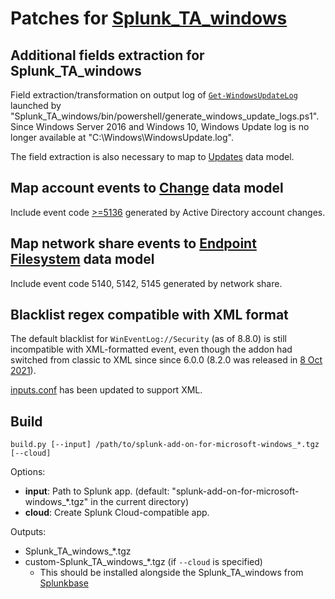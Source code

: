 # Patches for [Splunk_TA_windows](https://splunkbase.splunk.com/app/742)

## Additional fields extraction for Splunk_TA_windows

Field extraction/transformation on output log of [`Get-WindowsUpdateLog`](https://learn.microsoft.com/en-us/powershell/module/windowsupdate/get-windowsupdatelog) launched by "Splunk_TA_windows/bin/powershell/generate_windows_update_logs.ps1". Since Windows Server 2016 and Windows 10, Windows Update log is no longer available at "C:\Windows\WindowsUpdate.log".

The field extraction is also necessary to map to [Updates](https://docs.splunk.com/Documentation/CIM/latest/User/Updates) data model.

## Map account events to [Change](https://docs.splunk.com/Documentation/CIM/latest/User/Change) data model

Include event code [>=5136](https://www.ultimatewindowssecurity.com/securitylog/encyclopedia/) generated by Active Directory account changes.

## Map network share events to [Endpoint Filesystem](https://docs.splunk.com/Documentation/CIM/latest/User/Endpoint#Filesystem) data model

Include event code 5140, 5142, 5145 generated by network share.

## Blacklist regex compatible with XML format

The default blacklist for `WinEventLog://Security` (as of 8.8.0) is still incompatible with XML-formatted event, even though the addon had switched from classic to XML since since 6.0.0 (8.2.0 was released in [8 Oct 2021](http://web.archive.org/web/20211026131020/https://docs.splunk.com/Documentation/AddOns/released/Windows/Releasenote)).

[inputs.conf](./inputs.conf) has been updated to support XML.

## Build

```
build.py [--input] /path/to/splunk-add-on-for-microsoft-windows_*.tgz [--cloud]
```

Options:

- **input**: Path to Splunk app. (default: "splunk-add-on-for-microsoft-windows\_\*.tgz" in the current directory)
- **cloud**: Create Splunk Cloud-compatible app.

Outputs:

- Splunk_TA_windows\_\*.tgz
- custom-Splunk_TA_windows\_\*.tgz (if `--cloud` is specified)
  - This should be installed alongside the Splunk_TA_windows from [Splunkbase](https://splunkbase.splunk.com/app/742)
